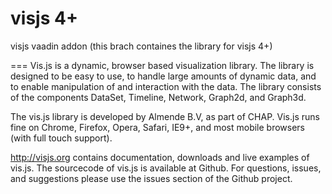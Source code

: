 visjs 4+
=====

visjs vaadin addon (this brach containes the library for visjs 4+)

===
Vis.js is a dynamic, browser based visualization library. The library is designed to be easy to use, to handle large amounts of dynamic data, and to enable manipulation of and interaction with the data. The library consists of the components DataSet, Timeline, Network, Graph2d, and Graph3d.

The vis.js library is developed by Almende B.V, as part of CHAP. Vis.js runs fine on Chrome, Firefox, Opera, Safari, IE9+, and most mobile browsers (with full touch support).

http://visjs.org contains documentation, downloads and live examples of vis.js. The sourcecode of vis.js is available at Github. For questions, issues, and suggestions please use the issues section of the Github project.
